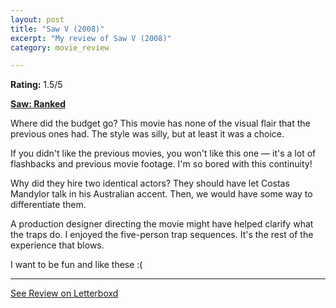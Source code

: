 ```yaml
---
layout: post
title: "Saw V (2008)"
excerpt: "My review of Saw V (2008)"
category: movie_review

---
```


**Rating:** 1.5/5

<b><a href="https://boxd.it/tG7x8">Saw: Ranked</a></b>

Where did the budget go? This movie has none of the visual flair that the previous ones had. The style was silly, but at least it was a choice.

If you didn't like the previous movies, you won't like this one — it's a lot of flashbacks and previous movie footage. I'm so bored with this continuity!

Why did they hire two identical actors? They should have let Costas Mandylor talk in his Australian accent. Then, we would have some way to differentiate them.

A production designer directing the movie might have helped clarify what the traps do. I enjoyed the five-person trap sequences. It's the rest of the experience that blows.

I want to be fun and like these :(

<hr>

[See Review on Letterboxd](https://boxd.it/65Cyz9)
